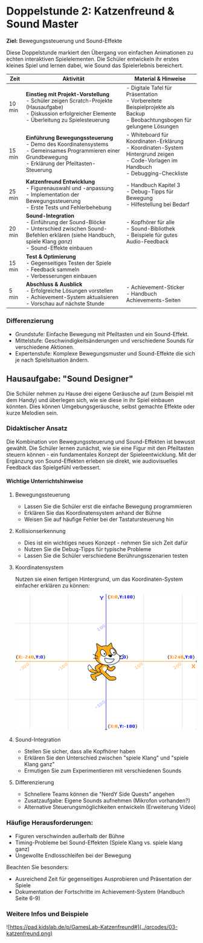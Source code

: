 # Doppelstunde 2: Katzenfreund & Sound Master

**Ziel:** Bewegungssteuerung und Sound-Effekte

Diese Doppelstunde markiert den Übergang von einfachen Animationen zu echten interaktiven Spielelementen. Die Schüler entwickeln ihr erstes kleines Spiel und lernen dabei, wie Sound das Spielerlebnis bereichert.

| Zeit   | Aktivität                                                    | Material & Hinweise                                          |
| ------ | ------------------------------------------------------------ | ------------------------------------------------------------ |
| 10 min | **Einstieg mit Projekt-Vorstellung** <br>- Schüler zeigen Scratch-Projekte (Hausaufgabe) <br>- Diskussion erfolgreicher Elemente <br>- Überleitung zu Spielesteuerung | - Digitale Tafel für Präsentation <br>- Vorbereitete Beispielprojekte als Backup <br>- Beobachtungsbogen für gelungene Lösungen |
| 15 min | **Einführung Bewegungssteuerung** <br>- Demo des Koordinatensystems <br>- Gemeinsames Programmieren einer Grundbewegung <br>- Erklärung der Pfeiltasten-Steuerung | - Whiteboard für Koordinaten-Erklärung <br/>- Koordinaten-System Hintergrund zeigen <br/>- Code-Vorlagen im Handbuch <br>- Debugging-Checkliste |
| 25 min | **Katzenfreund Entwicklung** <br>- Figurenauswahl und -anpassung <br>- Implementation der Bewegungssteuerung <br>- Erste Tests und Fehlerbehebung | - Handbuch Kapitel 3 <br>- Debug-Tipps für Bewegung <br>- Hilfestellung bei Bedarf |
| 20 min | **Sound-Integration** <br>- Einführung der Sound-Blöcke <br>- Unterschied zwischen Sound-Befehlen erklären (siehe Handbuch, spiele Klang *ganz*)<br>- Sound-Effekte einbauen | - Kopfhörer für alle <br>- Sound-Bibliothek <br>- Beispiele für gutes Audio-Feedback |
| 15 min | **Test & Optimierung** <br>- Gegenseitiges Testen der Spiele <br>- Feedback sammeln <br>- Verbesserungen einbauen |                                                              |
| 5 min  | **Abschluss & Ausblick** <br>- Erfolgreiche Lösungen vorstellen <br>- Achievement-System aktualisieren <br>- Vorschau auf nächste Stunde | - Achievement-Sticker <br>- Handbuch Achievements-Seiten     |

### Differenzierung

- Grundstufe: Einfache Bewegung mit Pfeiltasten und ein Sound-Effekt. 
- Mittelstufe: Geschwindigkeitsänderungen und verschiedene Sounds für verschiedene Aktionen. 
- Expertenstufe: Komplexe Bewegungsmuster und Sound-Effekte die sich je nach Spielsituation ändern.

## Hausaufgabe: "Sound Designer" 

Die Schüler nehmen zu Hause drei eigene Geräusche auf (zum Beispiel mit dem Handy) und überlegen sich, wie sie diese in ihr Spiel einbauen könnten. Dies können Umgebungsgeräusche, selbst gemachte Effekte oder kurze Melodien sein.

### Didaktischer Ansatz

Die Kombination von Bewegungssteuerung und Sound-Effekten ist bewusst gewählt. Die Schüler lernen zunächst, wie sie eine Figur mit den Pfeiltasten steuern können - ein fundamentales Konzept der Spieleentwicklung. Mit der Ergänzung von Sound-Effekten erleben sie direkt, wie audiovisuelles Feedback das Spielgefühl verbessert.


#### Wichtige Unterrichtshinweise

1. Bewegungssteuerung
   - Lassen Sie die Schüler erst die einfache Bewegung programmieren
   - Erklären Sie das Koordinatensystem anhand der Bühne
   - Weisen Sie auf häufige Fehler bei der Tastatursteuerung hin  
1. Kollisionserkennung
   - Dies ist ein wichtiges neues Konzept - nehmen Sie sich Zeit dafür
   - Nutzen Sie die Debug-Tipps für typische Probleme
   - Lassen Sie die Schüler verschiedene Berührungsszenarien testen
1. Koordinatensystem

   Nutzen sie einen fertigen Hintergrund, um das Koordinaten-System einfacher erklären zu können:

   ![scratch-koordinaten](../scratch/scratch-koordinaten.png)

1. Sound-Integration
   - Stellen Sie sicher, dass alle Kopfhörer haben
   - Erklären Sie den Unterschied zwischen "spiele Klang" und "spiele Klang ganz"
   - Ermutigen Sie zum Experimentieren mit verschiedenen Sounds
1. Differenzierung
   - Schnellere Teams können die "NerdY Side Quests" angehen
   - Zusatzaufgabe: Eigene Sounds aufnehmen (Mikrofon vorhanden?)
   - Alternative Steuerungsmöglichkeiten entwickeln (Erweiterung Video)


### Häufige Herausforderungen:

- Figuren verschwinden außerhalb der Bühne
- Timing-Probleme bei Sound-Effekten (Spiele Klang vs. spiele klang ganz)
- Ungewollte Endlosschleifen bei der Bewegung

Beachten Sie besonders:
- Ausreichend Zeit für gegenseitiges Ausprobieren und Präsentation der Spiele
- Dokumentation der Fortschritte im Achievement-System (Handbuch Seite 6-9)


### Weitere Infos und Beispiele

![https://pad.kidslab.de/p/GamesLab-Katzenfreund#](../qrcodes/03-katzenfreund.png)
